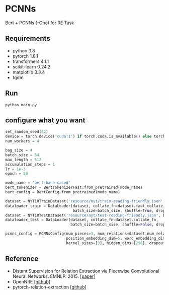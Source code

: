 # PCNNs
Bert + PCNNs (-One) for RE Task

## Requirements
- python 3.8
- pytorch 1.8.1
- transformers 4.1.1
- scikit-learn 0.24.2
- matplotlib 3.3.4
- tqdm

## Run
```shell
python main.py
```

## configure what you want
```python
set_random_seed(42)
device = torch.device('cuda:1') if torch.cuda.is_available() else torch.device('cpu')
num_workers = 4

bag_size = 4
batch_size = 64
max_length = 512
accumulation_steps = 1
lr = 1e-3
epoch = 50

mode_name = 'bert-base-cased'
bert_tokenizer = BertTokenizerFast.from_pretrained(mode_name)
bert_config = BertConfig.from_pretrained(mode_name)

dataset = NYT10TrainDataset('resource/nyt/train-reading-friendly.json', bert_tokenizer, bag_size, max_length)
dataloader_train = DataLoader(dataset, collate_fn=dataset.fast_collate_fn,
                              batch_size=batch_size, shuffle=True, drop_last=True, num_workers=num_workers)
dataset = NYT10TestDataset('resource/nyt/test-reading-friendly.json', bert_tokenizer, max_length)
dataloader_test = DataLoader(dataset, collate_fn=dataset.collate_fn,
                             batch_size=batch_size, shuffle=False, drop_last=False, num_workers=num_workers)

pcnns_config = PCNNsConfig(num_pieces=3, num_relations=dataset.num_relations, max_length=max_length,
                           position_embedding_dim=5, word_embedding_dim=bert_config.hidden_size,
                           kernel_sizes=[3], hidden_dims=[256], dropout_rate=0.5)
```

## Reference
- Distant Supervision for Relation Extraction via Piecewise Convolutional Neural Networks. EMNLP. 2015. [[paper]](https://doi.org/10.18653/v1/d15-1203)
- OpenNRE [[github]](https://github.com/thunlp/OpenNRE)
- pytorch-relation-extraction [[github]](https://github.com/ShomyLiu/pytorch-relation-extraction)